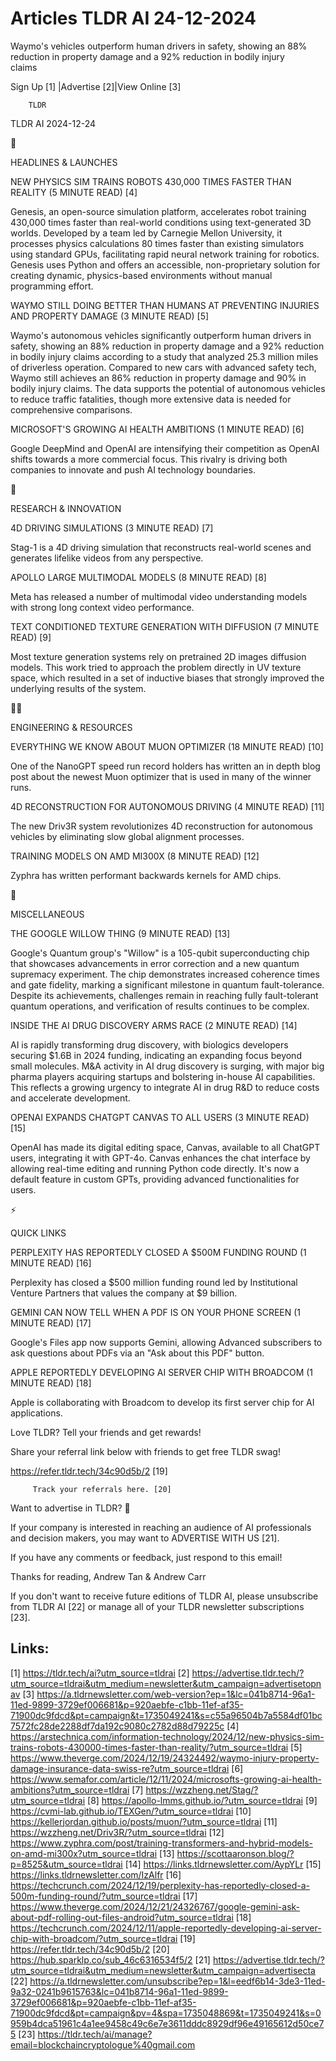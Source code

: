 # Articles TLDR AI 24-12-2024

Waymo's vehicles outperform human drivers in safety, showing an 88%
reduction in property damage and a 92% reduction in bodily injury
claims ‌ ‌ ‌ ‌ ‌ ‌ ‌ ‌ ‌ ‌ ‌ ‌ ‌ ‌ ‌ ‌ ‌ ‌ ‌ ‌ ‌ ‌ ‌ ‌ ‌ ‌  ‌ ‌ ‌ ‌ ‌ ‌ ‌ ‌ ‌ ‌ ‌ ‌ ‌ ‌ ‌ ‌ ‌ ‌ ‌ ‌ ‌ ‌ ‌ ‌ ‌ ‌ 


 Sign Up [1] |Advertise [2]|View Online [3] 

		TLDR 

TLDR AI 2024-12-24

🚀 

HEADLINES & LAUNCHES

 NEW PHYSICS SIM TRAINS ROBOTS 430,000 TIMES FASTER THAN REALITY (5
MINUTE READ) [4] 

 Genesis, an open-source simulation platform, accelerates robot
training 430,000 times faster than real-world conditions using
text-generated 3D worlds. Developed by a team led by Carnegie Mellon
University, it processes physics calculations 80 times faster than
existing simulators using standard GPUs, facilitating rapid neural
network training for robotics. Genesis uses Python and offers an
accessible, non-proprietary solution for creating dynamic,
physics-based environments without manual programming effort. 

 WAYMO STILL DOING BETTER THAN HUMANS AT PREVENTING INJURIES AND
PROPERTY DAMAGE (3 MINUTE READ) [5] 

 Waymo's autonomous vehicles significantly outperform human drivers in
safety, showing an 88% reduction in property damage and a 92%
reduction in bodily injury claims according to a study that analyzed
25.3 million miles of driverless operation. Compared to new cars with
advanced safety tech, Waymo still achieves an 86% reduction in
property damage and 90% in bodily injury claims. The data supports the
potential of autonomous vehicles to reduce traffic fatalities, though
more extensive data is needed for comprehensive comparisons. 

 MICROSOFT'S GROWING AI HEALTH AMBITIONS (1 MINUTE READ) [6] 

 Google DeepMind and OpenAI are intensifying their competition as
OpenAI shifts towards a more commercial focus. This rivalry is driving
both companies to innovate and push AI technology boundaries. 

🧠 

RESEARCH & INNOVATION

 4D DRIVING SIMULATIONS (3 MINUTE READ) [7] 

 Stag-1 is a 4D driving simulation that reconstructs real-world scenes
and generates lifelike videos from any perspective. 

 APOLLO LARGE MULTIMODAL MODELS (8 MINUTE READ) [8] 

 Meta has released a number of multimodal video understanding models
with strong long context video performance. 

 TEXT CONDITIONED TEXTURE GENERATION WITH DIFFUSION (7 MINUTE READ)
[9] 

 Most texture generation systems rely on pretrained 2D images
diffusion models. This work tried to approach the problem directly in
UV texture space, which resulted in a set of inductive biases that
strongly improved the underlying results of the system. 

🧑‍💻 

ENGINEERING & RESOURCES

 EVERYTHING WE KNOW ABOUT MUON OPTIMIZER (18 MINUTE READ) [10] 

 One of the NanoGPT speed run record holders has written an in depth
blog post about the newest Muon optimizer that is used in many of the
winner runs. 

 4D RECONSTRUCTION FOR AUTONOMOUS DRIVING (4 MINUTE READ) [11] 

 The new Driv3R system revolutionizes 4D reconstruction for autonomous
vehicles by eliminating slow global alignment processes. 

 TRAINING MODELS ON AMD MI300X (8 MINUTE READ) [12] 

 Zyphra has written performant backwards kernels for AMD chips. 

🎁 

MISCELLANEOUS

 THE GOOGLE WILLOW THING (9 MINUTE READ) [13] 

 Google's Quantum group's "Willow" is a 105-qubit superconducting chip
that showcases advancements in error correction and a new quantum
supremacy experiment. The chip demonstrates increased coherence times
and gate fidelity, marking a significant milestone in quantum
fault-tolerance. Despite its achievements, challenges remain in
reaching fully fault-tolerant quantum operations, and verification of
results continues to be complex. 

 INSIDE THE AI DRUG DISCOVERY ARMS RACE (2 MINUTE READ) [14] 

 AI is rapidly transforming drug discovery, with biologics developers
securing $1.6B in 2024 funding, indicating an expanding focus beyond
small molecules. M&A activity in AI drug discovery is surging, with
major big pharma players acquiring startups and bolstering in-house AI
capabilities. This reflects a growing urgency to integrate AI in drug
R&D to reduce costs and accelerate development. 

 OPENAI EXPANDS CHATGPT CANVAS TO ALL USERS (3 MINUTE READ) [15] 

 OpenAI has made its digital editing space, Canvas, available to all
ChatGPT users, integrating it with GPT-4o. Canvas enhances the chat
interface by allowing real-time editing and running Python code
directly. It's now a default feature in custom GPTs, providing
advanced functionalities for users. 

⚡ 

QUICK LINKS

 PERPLEXITY HAS REPORTEDLY CLOSED A $500M FUNDING ROUND (1 MINUTE
READ) [16] 

 Perplexity has closed a $500 million funding round led by
Institutional Venture Partners that values the company at $9 billion. 

 GEMINI CAN NOW TELL WHEN A PDF IS ON YOUR PHONE SCREEN (1 MINUTE
READ) [17] 

 Google's Files app now supports Gemini, allowing Advanced subscribers
to ask questions about PDFs via an "Ask about this PDF" button. 

 APPLE REPORTEDLY DEVELOPING AI SERVER CHIP WITH BROADCOM (1 MINUTE
READ) [18] 

 Apple is collaborating with Broadcom to develop its first server chip
for AI applications. 

Love TLDR? Tell your friends and get rewards!

 Share your referral link below with friends to get free TLDR swag! 

 https://refer.tldr.tech/34c90d5b/2 [19] 

		 Track your referrals here. [20] 

Want to advertise in TLDR? 📰

 If your company is interested in reaching an audience of AI
professionals and decision makers, you may want to ADVERTISE WITH US
[21]. 

 If you have any comments or feedback, just respond to this email! 

Thanks for reading, 
Andrew Tan & Andrew Carr 

If you don't want to receive future editions of TLDR AI, please
unsubscribe from TLDR AI [22] or manage all of your TLDR newsletter
subscriptions [23]. 

 

Links:
------
[1] https://tldr.tech/ai?utm_source=tldrai
[2] https://advertise.tldr.tech/?utm_source=tldrai&utm_medium=newsletter&utm_campaign=advertisetopnav
[3] https://a.tldrnewsletter.com/web-version?ep=1&lc=041b8714-96a1-11ed-9899-3729ef006681&p=920aebfe-c1bb-11ef-af35-71900dc9fdcd&pt=campaign&t=1735049241&s=c55a96504b7a5584df01bc7572fc28de2288df7da192c9080c2782d88d79225c
[4] https://arstechnica.com/information-technology/2024/12/new-physics-sim-trains-robots-430000-times-faster-than-reality/?utm_source=tldrai
[5] https://www.theverge.com/2024/12/19/24324492/waymo-injury-property-damage-insurance-data-swiss-re?utm_source=tldrai
[6] https://www.semafor.com/article/12/11/2024/microsofts-growing-ai-health-ambitions?utm_source=tldrai
[7] https://wzzheng.net/Stag/?utm_source=tldrai
[8] https://apollo-lmms.github.io/?utm_source=tldrai
[9] https://cvmi-lab.github.io/TEXGen/?utm_source=tldrai
[10] https://kellerjordan.github.io/posts/muon/?utm_source=tldrai
[11] https://wzzheng.net/Driv3R/?utm_source=tldrai
[12] https://www.zyphra.com/post/training-transformers-and-hybrid-models-on-amd-mi300x?utm_source=tldrai
[13] https://scottaaronson.blog/?p=8525&utm_source=tldrai
[14] https://links.tldrnewsletter.com/AypYLr
[15] https://links.tldrnewsletter.com/IzAlfr
[16] https://techcrunch.com/2024/12/19/perplexity-has-reportedly-closed-a-500m-funding-round/?utm_source=tldrai
[17] https://www.theverge.com/2024/12/21/24326767/google-gemini-ask-about-pdf-rolling-out-files-android?utm_source=tldrai
[18] https://techcrunch.com/2024/12/11/apple-reportedly-developing-ai-server-chip-with-broadcom/?utm_source=tldrai
[19] https://refer.tldr.tech/34c90d5b/2
[20] https://hub.sparklp.co/sub_46c6316534f5/2
[21] https://advertise.tldr.tech/?utm_source=tldrai&utm_medium=newsletter&utm_campaign=advertisecta
[22] https://a.tldrnewsletter.com/unsubscribe?ep=1&l=eedf6b14-3de3-11ed-9a32-0241b9615763&lc=041b8714-96a1-11ed-9899-3729ef006681&p=920aebfe-c1bb-11ef-af35-71900dc9fdcd&pt=campaign&pv=4&spa=1735048869&t=1735049241&s=0959b4dca51961c4a1ee9458c49c6e7e3611dddc8929df96e49165612d50ce75
[23] https://tldr.tech/ai/manage?email=blockchaincryptologue%40gmail.com